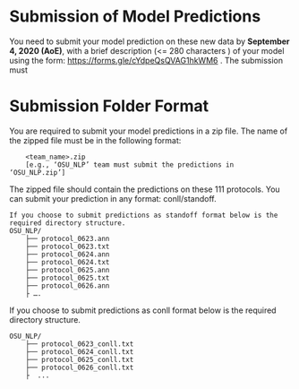 # Submission of Model Predictions
 
You need to submit your model prediction on these new data by  **September 4, 2020 (AoE)**, with a brief description (<= 280 characters ) of your model  using the form: https://forms.gle/cYdpeQsQVAG1hkWM6 . The submission must 
 
 
# Submission Folder Format

You are required to submit your model predictions in a zip file. The name of the zipped file must be in the following format:
```
	<team_name>.zip  
	[e.g., ‘OSU_NLP’ team must submit the predictions in ‘OSU_NLP.zip’]
```
The zipped file should contain the predictions on these 111 protocols. You can submit your prediction in any format: conll/standoff.

```
If you choose to submit predictions as standoff format below is the required directory structure. 
OSU_NLP/
	├── protocol_0623.ann
	├── protocol_0623.txt
	├── protocol_0624.ann
	├── protocol_0624.txt
	├── protocol_0625.ann
	├── protocol_0625.txt
	├── protocol_0626.ann
	├ ….
```
If you choose to submit predictions as conll format below is the required directory structure. 

```
OSU_NLP/
	├── protocol_0623_conll.txt
	├── protocol_0624_conll.txt
	├── protocol_0625_conll.txt
	├── protocol_0626_conll.txt
	├  ...
 
 
```
